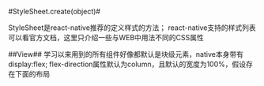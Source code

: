 #StyleSheet.create(object)#

StyleSheet是react-native推荐的定义样式的方法； react-native支持的样式列表可以看官方文档，这里只介绍一些与WEB中用法不同的CSS属性

##View##
学习以来用到的所有组件好像都默认是块级元素，native本身带有display:flex; flex-direction属性默认为column，且默认的宽度为100%，假设存在下面的布局

